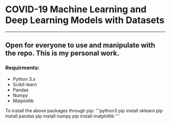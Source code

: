 # COVID-19 Machine Learning and Deep Learning Models with Datasets
---
## Open for everyone to use and manipulate with the repo. This is my personal work.

### Requirments:
  * Python 3.x
  * Scikit-learn
  * Pandas
  * Numpy
  * Matplotlib

To install the above packages through pip:
'''python3
pip install sklearn
pip install pandas
pip install numpy
pip install matplotlib
'''

